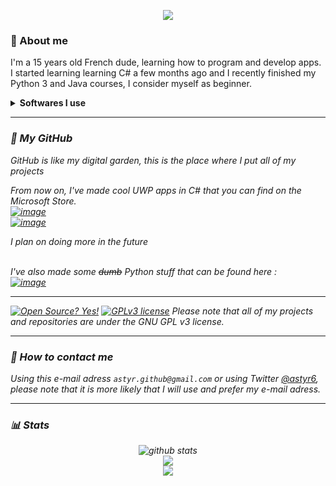 <p align=center>
  <img src="https://i.imgur.com/rQkBUgo.gif">
</p>


### 🤔 About me
<p>I'm a 15 years old French dude, learning how to program and develop apps.<br/>
I started learning learning C# a few months ago and I recently finished my Python 3 and Java courses, I consider myself as beginner.<br/></p>
<details>
  <summary><strong>Softwares I use</strong></summary>
  <p><i>PyCharm (Switched from Visual Studio Code)<br/>
    Rider (Switched from Visual Studio 2019)<br/>
    IntelliJ Utlimate<br/>
    DataGrip<br/>
    WebStorm<br/>
    NSIS (and NSIS script maker)<br/>
    Sublime Text<br/>
    Windows Terminal<br/>
    XAML Controls Gallery<br/>
    Git<i/>
    <p/>
</details>


---
### 🌱 My GitHub
GitHub is like my digital garden, this is the place where I put all of my projects
  
From now on, I've made cool UWP apps in C# that you can find on the Microsoft Store.<br/>
[![image](https://github-readme-stats.vercel.app/api/pin/?username=Astyr6&repo=Draw10)](https://github.com/Astyr6/Draw10)<br/>
[![image](https://github-readme-stats.vercel.app/api/pin/?username=Astyr6&repo=Media10)](https://github.com/Astyr6/Media10)

<i>I plan on doing more in the future<i/><br/><br/>
 
I've also made some <del>dumb</del> Python stuff that can be found here :<br/>
[![image](https://github-readme-stats.vercel.app/api/pin/?username=Astyr6&repo=Python)](https://github.com/Astyr6/Python)

-----
[![Open Source? Yes!](https://badgen.net/badge/Open%20Source%20%3F/Yes%21/blue?icon=github)](https://github.com/Astyr6) [![GPLv3 license](https://img.shields.io/badge/License-GPLv3-blue.svg)](http://perso.crans.org/besson/LICENSE.html) Please note that all of my projects and repositories are under the GNU GPL v3 license. 

---

### 📩 How to contact me
Using this e-mail adress `astyr.github@gmail.com` or using Twitter [@astyr6](https://twitter.com/astyr6), please note that it is more likely that I will use and prefer my e-mail adress.
  
---

### 📊 Stats

<p align=center>
<img src="https://github-readme-stats.vercel.app/api/?username=Astyr6&show_icons=true&title_color=fffffff&icon_color=000000&text_color=000000" alt="github stats"/></br>
<img src="https://github-readme-stats.vercel.app/api/top-langs/?username=Astyr6&layout=compact"/><br/>
<img src="https://visitor-badge.laobi.icu/badge?page_id=Astyr6.Astyr6"/><br/>

</p>

